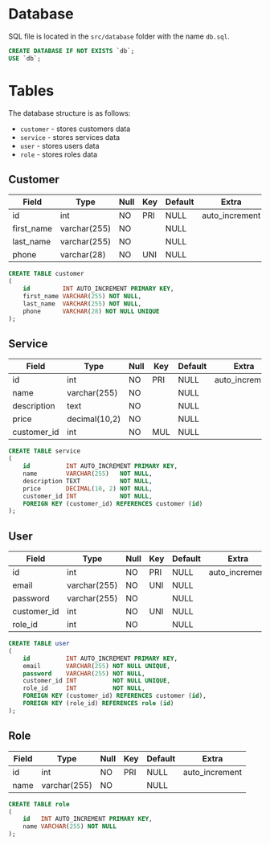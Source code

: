 # Database

SQL file is located in the `src/database` folder with the name `db.sql`.

``` sql
CREATE DATABASE IF NOT EXISTS `db`;
USE `db`;
```

# Tables

The database structure is as follows:

- `customer` - stores customers data
- `service` - stores services data
- `user` - stores users data
- `role` - stores roles data

## Customer

| Field      | Type         | Null | Key | Default | Extra          |
|------------|--------------|------|-----|---------|----------------|
| id         | int          | NO   | PRI | NULL    | auto_increment |
| first_name | varchar(255) | NO   |     | NULL    |                |
| last_name  | varchar(255) | NO   |     | NULL    |                |
| phone      | varchar(28)  | NO   | UNI | NULL    |                |

``` sql
CREATE TABLE customer
(
    id         INT AUTO_INCREMENT PRIMARY KEY,
    first_name VARCHAR(255) NOT NULL,
    last_name  VARCHAR(255) NOT NULL,
    phone      VARCHAR(28) NOT NULL UNIQUE
);
```

## Service

| Field       | Type          | Null | Key | Default | Extra          |
|-------------|---------------|------|-----|---------|----------------|
| id          | int           | NO   | PRI | NULL    | auto_increment |
| name        | varchar(255)  | NO   |     | NULL    |                |
| description | text          | NO   |     | NULL    |                |
| price       | decimal(10,2) | NO   |     | NULL    |                |
| customer_id | int           | NO   | MUL | NULL    |                |

``` sql
CREATE TABLE service
(
    id          INT AUTO_INCREMENT PRIMARY KEY,
    name        VARCHAR(255)   NOT NULL,
    description TEXT           NOT NULL,
    price       DECIMAL(10, 2) NOT NULL,
    customer_id INT            NOT NULL,
    FOREIGN KEY (customer_id) REFERENCES customer (id)
);
```

## User

| Field       | Type         | Null | Key | Default | Extra          |
|-------------|--------------|------|-----|---------|----------------|
| id          | int          | NO   | PRI | NULL    | auto_increment |
| email       | varchar(255) | NO   | UNI | NULL    |                |
| password    | varchar(255) | NO   |     | NULL    |                |
| customer_id | int          | NO   | UNI | NULL    |                |
| role_id     | int          | NO   |     | NULL    |                |

``` sql
CREATE TABLE user
(
    id          INT AUTO_INCREMENT PRIMARY KEY,
    email       VARCHAR(255) NOT NULL UNIQUE,
    password    VARCHAR(255) NOT NULL,
    customer_id INT          NOT NULL UNIQUE,
    role_id     INT          NOT NULL,
    FOREIGN KEY (customer_id) REFERENCES customer (id),
    FOREIGN KEY (role_id) REFERENCES role (id)
);
```

## Role

| Field | Type         | Null | Key | Default | Extra          |
|-------|--------------|------|-----|---------|----------------|
| id    | int          | NO   | PRI | NULL    | auto_increment |
| name  | varchar(255) | NO   |     | NULL    |                |

``` sql
CREATE TABLE role
(
    id   INT AUTO_INCREMENT PRIMARY KEY,
    name VARCHAR(255) NOT NULL
);
```
